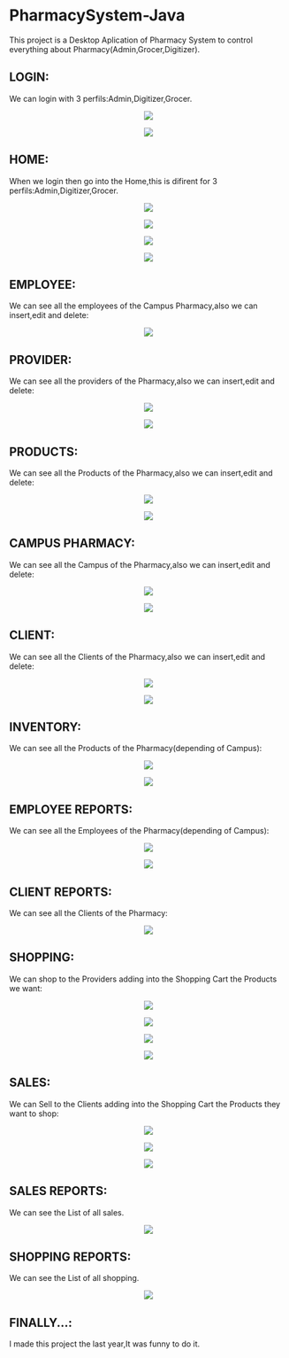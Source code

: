 # PharmacySystem-Java
This project is a Desktop Aplication of Pharmacy System to control everything about Pharmacy(Admin,Grocer,Digitizer).

LOGIN: 
------ 
We can login with 3 perfils:Admin,Digitizer,Grocer.

<p align="center">
	<img src="https://github.com/Yei-Linux/PharmacySystem-Java/blob/master/imgs/Login.PNG">
</p>

<p align="center">
	<img src="https://github.com/Yei-Linux/PharmacySystem-Java/blob/master/imgs/Login2.PNG">
</p>

HOME:
-----
When we login then go into the Home,this is difirent for 3 perfils:Admin,Digitizer,Grocer.

<p align="center">
	<img src="https://github.com/Yei-Linux/PharmacySystem-Java/blob/master/imgs/1.png">
</p>

<p align="center">
	<img src="https://github.com/Yei-Linux/PharmacySystem-Java/blob/master/imgs/2.png">
</p>

<p align="center">
	<img src="https://github.com/Yei-Linux/PharmacySystem-Java/blob/master/imgs/1.1.png">
</p>

<p align="center">
	<img src="https://github.com/Yei-Linux/PharmacySystem-Java/blob/master/imgs/1.2.png">
</p>

EMPLOYEE:
--------
We can see all the employees of the Campus Pharmacy,also we can insert,edit and delete:

<p align="center">
	<img src="https://github.com/Yei-Linux/PharmacySystem-Java/blob/master/imgs/3.png">
</p>

PROVIDER:
---------
We can see all the providers of the Pharmacy,also we can insert,edit and delete:

<p align="center">
	<img src="https://github.com/Yei-Linux/PharmacySystem-Java/blob/master/imgs/4.png">
</p>

<p align="center">
	<img src="https://github.com/Yei-Linux/PharmacySystem-Java/blob/master/imgs/5.png">
</p>

PRODUCTS:
--------
We can see all the Products of the Pharmacy,also we can insert,edit and delete:

<p align="center">
	<img src="https://github.com/Yei-Linux/PharmacySystem-Java/blob/master/imgs/6.png">
</p>

<p align="center">
	<img src="https://github.com/Yei-Linux/PharmacySystem-Java/blob/master/imgs/7.png">
</p>

CAMPUS PHARMACY:
---------------
We can see all the Campus of the Pharmacy,also we can insert,edit and delete:

<p align="center">
	<img src="https://github.com/Yei-Linux/PharmacySystem-Java/blob/master/imgs/8.png">
</p>

<p align="center">
	<img src="https://github.com/Yei-Linux/PharmacySystem-Java/blob/master/imgs/9.png">
</p>

CLIENT:
-------
We can see all the Clients of the Pharmacy,also we can insert,edit and delete:

<p align="center">
	<img src="https://github.com/Yei-Linux/PharmacySystem-Java/blob/master/imgs/10.png">
</p>

<p align="center">
	<img src="https://github.com/Yei-Linux/PharmacySystem-Java/blob/master/imgs/11.png">
</p>

INVENTORY:
---------
We can see all the Products of the Pharmacy(depending of Campus):

<p align="center">
	<img src="https://github.com/Yei-Linux/PharmacySystem-Java/blob/master/imgs/12.png">
</p>

<p align="center">
	<img src="https://github.com/Yei-Linux/PharmacySystem-Java/blob/master/imgs/13.png">
</p>

EMPLOYEE REPORTS:
----------------
We can see all the Employees of the Pharmacy(depending of Campus):

<p align="center">
	<img src="https://github.com/Yei-Linux/PharmacySystem-Java/blob/master/imgs/14.png">
</p>

<p align="center">
	<img src="https://github.com/Yei-Linux/PharmacySystem-Java/blob/master/imgs/15.png">
</p>

CLIENT REPORTS:
----------------
We can see all the Clients of the Pharmacy:

<p align="center">
	<img src="https://github.com/Yei-Linux/PharmacySystem-Java/blob/master/imgs/16.png">
</p>

SHOPPING:
----------------
We can shop to the Providers adding into the Shopping Cart the Products we want:

<p align="center">
	<img src="https://github.com/Yei-Linux/PharmacySystem-Java/blob/master/imgs/17.png">
</p>

<p align="center">
	<img src="https://github.com/Yei-Linux/PharmacySystem-Java/blob/master/imgs/18.png">
</p>

<p align="center">
	<img src="https://github.com/Yei-Linux/PharmacySystem-Java/blob/master/imgs/19.png">
</p>

<p align="center">
	<img src="https://github.com/Yei-Linux/PharmacySystem-Java/blob/master/imgs/20.png">
</p>

SALES:
----------------
We can Sell to the Clients adding into the Shopping Cart the Products they want to shop:

<p align="center">
	<img src="https://github.com/Yei-Linux/PharmacySystem-Java/blob/master/imgs/21.png">
</p>

<p align="center">
	<img src="https://github.com/Yei-Linux/PharmacySystem-Java/blob/master/imgs/22.png">
</p>

<p align="center">
	<img src="https://github.com/Yei-Linux/PharmacySystem-Java/blob/master/imgs/23.png">
</p>

SALES REPORTS:
--------------
We can see the List of all sales.
<p align="center">
	<img src="https://github.com/Yei-Linux/PharmacySystem-Java/blob/master/imgs/24.png">
</p>

SHOPPING REPORTS:
--------------
We can see the List of all shopping.
<p align="center">
	<img src="https://github.com/Yei-Linux/PharmacySystem-Java/blob/master/imgs/25.png">
</p>

FINALLY...:
-----------
I made this project the last year,It was funny to do it.
